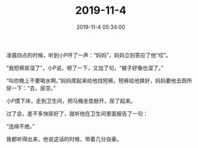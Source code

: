 ﻿---
title: "2019-11-4"
date: 2019-11-4 05:34:00
tags: 文字
categories: 爸爸
---
凌晨四点的时候，听到小P哼了一声：“妈妈”，妈妈立刻答应了他“哎”。

“我短裤尿湿了”，小P说，顿了一下，又加了句，“被子好像也湿了。”

“叫你晚上不要喝水啊。”妈妈爬起来给他找短裤。短裤给他换好，妈妈要他去厕所尿一下：“去，尿空。”

小P摸下床，走到卫生间，把马桶坐垫掀开，尿了起来。

过了会，差不多快尿好了，就听他在卫生间里面报告了一句：

“连绵不绝。”

我都听得出来，他说这话的时候，带着几分自豪。
